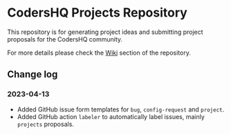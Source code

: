 # CodersHQ Projects Repository

This repository is for generating project ideas and submitting project proposals for the CodersHQ community.

For more details please check the [Wiki](https://github.com/Coders-HQ/projects/wiki) section of the repository.

## Change log

### 2023-04-13

- Added GitHub issue form templates for `bug`, `config-request` and `project`.
- Added GitHub action `labeler` to automatically label issues, mainly `projects` proposals.
